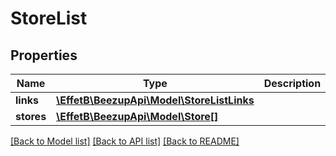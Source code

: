 # StoreList

## Properties
Name | Type | Description | Notes
------------ | ------------- | ------------- | -------------
**links** | [**\EffetB\BeezupApi\Model\StoreListLinks**](StoreListLinks.md) |  | 
**stores** | [**\EffetB\BeezupApi\Model\Store[]**](Store.md) |  | 

[[Back to Model list]](../README.md#documentation-for-models) [[Back to API list]](../README.md#documentation-for-api-endpoints) [[Back to README]](../README.md)


